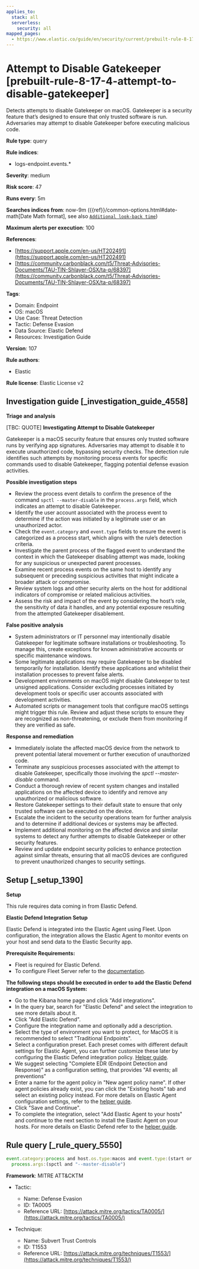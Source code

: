 ```yaml
---
applies_to:
  stack: all
  serverless:
    security: all
mapped_pages:
  - https://www.elastic.co/guide/en/security/current/prebuilt-rule-8-17-4-attempt-to-disable-gatekeeper.html
---
```


# Attempt to Disable Gatekeeper [prebuilt-rule-8-17-4-attempt-to-disable-gatekeeper]

Detects attempts to disable Gatekeeper on macOS. Gatekeeper is a security feature that’s designed to ensure that only trusted software is run. Adversaries may attempt to disable Gatekeeper before executing malicious code.

**Rule type**: query

**Rule indices**:

* logs-endpoint.events.*

**Severity**: medium

**Risk score**: 47

**Runs every**: 5m

**Searches indices from**: now-9m ({{ref}}/common-options.html#date-math[Date Math format], see also [`Additional look-back time`](docs-content://solutions/security/detect-and-alert/create-detection-rule.md#rule-schedule))

**Maximum alerts per execution**: 100

**References**:

* [https://support.apple.com/en-us/HT202491](https://support.apple.com/en-us/HT202491)
* [https://community.carbonblack.com/t5/Threat-Advisories-Documents/TAU-TIN-Shlayer-OSX/ta-p/68397](https://community.carbonblack.com/t5/Threat-Advisories-Documents/TAU-TIN-Shlayer-OSX/ta-p/68397)

**Tags**:

* Domain: Endpoint
* OS: macOS
* Use Case: Threat Detection
* Tactic: Defense Evasion
* Data Source: Elastic Defend
* Resources: Investigation Guide

**Version**: 107

**Rule authors**:

* Elastic

**Rule license**: Elastic License v2

## Investigation guide [_investigation_guide_4558]

**Triage and analysis**

[TBC: QUOTE]
**Investigating Attempt to Disable Gatekeeper**

Gatekeeper is a macOS security feature that ensures only trusted software runs by verifying app signatures. Adversaries may attempt to disable it to execute unauthorized code, bypassing security checks. The detection rule identifies such attempts by monitoring process events for specific commands used to disable Gatekeeper, flagging potential defense evasion activities.

**Possible investigation steps**

* Review the process event details to confirm the presence of the command `spctl --master-disable` in the `process.args` field, which indicates an attempt to disable Gatekeeper.
* Identify the user account associated with the process event to determine if the action was initiated by a legitimate user or an unauthorized actor.
* Check the `event.category` and `event.type` fields to ensure the event is categorized as a process start, which aligns with the rule’s detection criteria.
* Investigate the parent process of the flagged event to understand the context in which the Gatekeeper disabling attempt was made, looking for any suspicious or unexpected parent processes.
* Examine recent process events on the same host to identify any subsequent or preceding suspicious activities that might indicate a broader attack or compromise.
* Review system logs and other security alerts on the host for additional indicators of compromise or related malicious activities.
* Assess the risk and impact of the event by considering the host’s role, the sensitivity of data it handles, and any potential exposure resulting from the attempted Gatekeeper disablement.

**False positive analysis**

* System administrators or IT personnel may intentionally disable Gatekeeper for legitimate software installations or troubleshooting. To manage this, create exceptions for known administrative accounts or specific maintenance windows.
* Some legitimate applications may require Gatekeeper to be disabled temporarily for installation. Identify these applications and whitelist their installation processes to prevent false alerts.
* Development environments on macOS might disable Gatekeeper to test unsigned applications. Consider excluding processes initiated by development tools or specific user accounts associated with development activities.
* Automated scripts or management tools that configure macOS settings might trigger this rule. Review and adjust these scripts to ensure they are recognized as non-threatening, or exclude them from monitoring if they are verified as safe.

**Response and remediation**

* Immediately isolate the affected macOS device from the network to prevent potential lateral movement or further execution of unauthorized code.
* Terminate any suspicious processes associated with the attempt to disable Gatekeeper, specifically those involving the *spctl --master-disable* command.
* Conduct a thorough review of recent system changes and installed applications on the affected device to identify and remove any unauthorized or malicious software.
* Restore Gatekeeper settings to their default state to ensure that only trusted software can be executed on the device.
* Escalate the incident to the security operations team for further analysis and to determine if additional devices or systems may be affected.
* Implement additional monitoring on the affected device and similar systems to detect any further attempts to disable Gatekeeper or other security features.
* Review and update endpoint security policies to enhance protection against similar threats, ensuring that all macOS devices are configured to prevent unauthorized changes to security settings.


## Setup [_setup_1390]

**Setup**

This rule requires data coming in from Elastic Defend.

**Elastic Defend Integration Setup**

Elastic Defend is integrated into the Elastic Agent using Fleet. Upon configuration, the integration allows the Elastic Agent to monitor events on your host and send data to the Elastic Security app.

**Prerequisite Requirements:**

* Fleet is required for Elastic Defend.
* To configure Fleet Server refer to the [documentation](docs-content://reference/ingestion-tools/fleet/fleet-server.md).

**The following steps should be executed in order to add the Elastic Defend integration on a macOS System:**

* Go to the Kibana home page and click "Add integrations".
* In the query bar, search for "Elastic Defend" and select the integration to see more details about it.
* Click "Add Elastic Defend".
* Configure the integration name and optionally add a description.
* Select the type of environment you want to protect, for MacOS it is recommended to select "Traditional Endpoints".
* Select a configuration preset. Each preset comes with different default settings for Elastic Agent, you can further customize these later by configuring the Elastic Defend integration policy. [Helper guide](docs-content://solutions/security/configure-elastic-defend/configure-an-integration-policy-for-elastic-defend.md).
* We suggest selecting "Complete EDR (Endpoint Detection and Response)" as a configuration setting, that provides "All events; all preventions"
* Enter a name for the agent policy in "New agent policy name". If other agent policies already exist, you can click the "Existing hosts" tab and select an existing policy instead. For more details on Elastic Agent configuration settings, refer to the [helper guide](docs-content://reference/ingestion-tools/fleet/agent-policy.md).
* Click "Save and Continue".
* To complete the integration, select "Add Elastic Agent to your hosts" and continue to the next section to install the Elastic Agent on your hosts. For more details on Elastic Defend refer to the [helper guide](docs-content://solutions/security/configure-elastic-defend/install-elastic-defend.md).


## Rule query [_rule_query_5550]

```js
event.category:process and host.os.type:macos and event.type:(start or process_started) and
  process.args:(spctl and "--master-disable")
```

**Framework**: MITRE ATT&CKTM

* Tactic:

    * Name: Defense Evasion
    * ID: TA0005
    * Reference URL: [https://attack.mitre.org/tactics/TA0005/](https://attack.mitre.org/tactics/TA0005/)

* Technique:

    * Name: Subvert Trust Controls
    * ID: T1553
    * Reference URL: [https://attack.mitre.org/techniques/T1553/](https://attack.mitre.org/techniques/T1553/)



